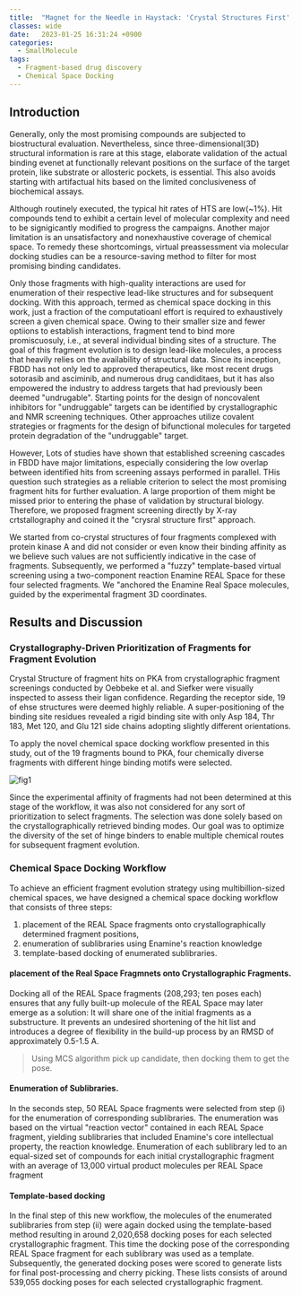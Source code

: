 ```yaml
---
title:  "Magnet for the Needle in Haystack: 'Crystal Structures First' Fragment Hits Unlock Active Chemical Matter Using Targeted Exploration of vast Chemical Spaces "
classes: wide
date:   2023-01-25 16:31:24 +0900
categories: 
  - SmallMolecule
tags:
  - Fragment-based drug discovery
  - Chemical Space Docking
---
```


## Introduction

Generally, only the most promising compounds are subjected to biostructural evaluation. Nevertheless, since three-dimensional(3D) structural information is rare at this stage, elaborate validation of the actual binding evenet at functionally relevant positions on the surface of the target protein, like substrate or allosteric pockets, is essential. This also avoids starting with artifactual hits based on the limited conclusiveness of biochemical assays. 

Although routinely executed, the typical hit rates of HTS are low(~1%). Hit compounds tend to exhibit a certain level of molecular complexity and need to be signigicantly modified to progress the campaigns. Another major limitation is an unsatisfactory and nonexhaustive coverage of chemical space. To remedy these shortcomings, virtual preassessment via molecular docking studies can be a resource-saving method to filter for most promising binding candidates. 

Only those fragments with high-quality interactions are used for enumeration of their respective lead-like structures and for subsequent docking. With this approach, termed as chemical space docking in this work, just a fraction of the computatioanl effort is required to exhaustively screen a given chemical space. Owing to their smaller size and fewer optiions to establish interactions, fragment tend to bind more promiscuosuly, i.e., at several individual binding sites of a structure. The goal of this fragment evolution is to design lead-like molecules, a process that heavily relies on the availability of structural data. Since its inception, FBDD has not only led to approved therapeutics, like most recent drugs sotorasib and asciminib, and numerous drug candiditaes, but it has also empowered the industry to address targets that had previously been deemed "undrugable". Starting points for the design of noncovalent inhibitors for "undruggable" targets can be identified by crystallographic and NMR screening techniques. Other approaches utilize covalent strategies or fragments for the design of bifunctional molecules for targeted protein degradation of the "undruggable" target. 

However, Lots of studies have shown that established screening cascades in FBDD have major limitations, especially considering the low overlap between identified hits from screening assays performed in parallel. THis question such strategies as a reliable criterion to select the most promising fragment hits for further evaluation. A large proportion of them might be missed prior to entering the phase of validation by structural biology. Therefore, we proposed fragment screening directly by X-ray crtstallography and coined it the "crysral structure first" approach. 

We started from co-crystal structures of four fragments complexed with protein kinase A and did not consider or even know their binding affinity as we believe such values are not sufficiently indicative in the case of fragments. Subsequently, we performed a "fuzzy" template-based virtual screening using a two-component reaction Enamine REAL Space for these four selected fragments. We "anchored the Enamine Real Space molecules, guided by the experimental fragment 3D coordinates. 

## Results and Discussion

### Crystallography-Driven Prioritization of Fragments for Fragment Evolution

Crystal Structure of fragment hits on PKA from crystallographic fragment screenings conducted by Oebbeke et al. and Siefker were visually inspected to assess their ligan confidence. Regarding the receptor side, 19 of ehse structures were deemed highly reliable. A super-positioning of the binding site residues revealed a rigid binding site with only Asp 184, Thr 183, Met 120, and Glu 121 side chains adopting slightly different orientations.

To apply the novel chemical space docking workflow presented in this study, out of the 19 fragments bound to PKA, four chemically diverse fragments with different hinge binding motifs were selected. 

![fig1](https://jasonkim8652.github.io/assets/images/Magnet1.png)

Since the experimental affinity of fragments had not been determined at this stage of the workflow, it was also not considered for any sort of prioritization to select fragments. The selection was done solely based on the crystallographically retrieved binding modes. Our goal was to optimize the diversity of the set of hinge binders to enable multiple chemical routes for subsequent fragment evolution. 

### Chemical Space Docking Workflow

To achieve an efficient fragment evolution strategy using multibillion-sized chemical spaces, we have designed a chemical space docking workflow that consists of three steps:

1. placement of the REAL Space fragments onto crystallographically determined fragment positions,
2. enumeration of sublibraries using Enamine's reaction knowledge
3. template-based docking of enumerated sublibraries.

#### placement of the Real Space Fragmnets onto Crystallographic Fragments.
Docking all of the REAL Space fragments (208,293; ten poses each) ensures that any fully built-up molecule of the REAL Space may later emerge as a solution: It will share one of the initial fragments as a substructure. It prevents an undesired shortening of the hit list and introduces a degree of flexibility in the build-up process by an RMSD of approximately 0.5-1.5 A.

> Using MCS algorithm pick up candidate, then docking them to get the pose. 

#### Enumeration of Sublibraries.

In the seconds step, 50 REAL Space fragments were selected from step (i) for the enumeration of corresponding sublibraries. The enumeration was based on the virtual "reaction vector" contained in each REAL Space fragment, yielding sublibraries that included Enamine's core intellectual property, the reaction knowledge. Enumeration of each sublibrary led to an equal-sized set of compounds for each initial crystallographic fragment with an average of 13,000 virtual product molecules per REAL Space fragment

#### Template-based docking

In the final step of this new workflow, the molecules of the enumerated sublibraries from step (ii) were again docked using the template-based method resulting in around 2,020,658 docking poses for each selected crystallographic fragment. This time the docking pose of the corresponding REAL Space fragment for each sublibrary was used as a template. Subsequently, the generated docking poses were scored to generate lists for final post-processing and cherry picking. These lists consists of around 539,055 docking poses for each selected crystallographic fragment. 











